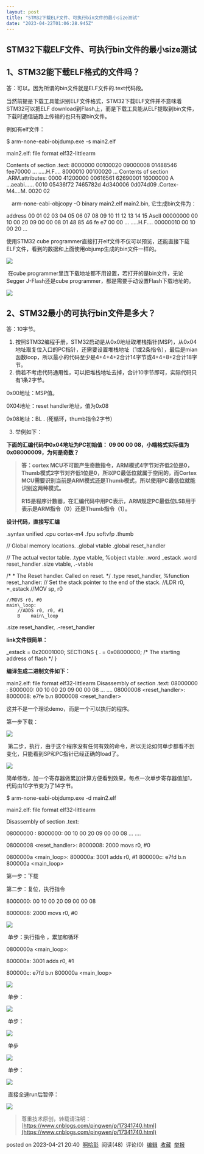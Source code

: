 ```yaml
---
layout: post
title: "STM32下载ELF文件、可执行bin文件的最小size测试"
date: "2023-04-22T01:06:28.945Z"
---
```

STM32下载ELF文件、可执行bin文件的最小size测试
------------------------------

1、STM32能下载ELF格式的文件吗？
--------------------

答：可以。因为所谓的bin文件就是ELF文件的.text代码段。

当然前提是下载工具能识别ELF文件格式，STM32下载ELF文件并不意味着STM32可以把ELF download到Flash上，而是下载工具能从ELF提取到bin文件，下载时通信链路上传输的也只有要bin文件。

例如有elf文件：

$ arm-none-eabi-objdump.exe -s main2.elf

main2.elf:     file format elf32-littlearm

Contents of section .text:
 8000000 00100020 09000008 01488546 fee70000  ... .....H.F....
 8000010 00100020                             ...
Contents of section .ARM.attributes:
 0000 41200000 00616561 62690001 16000000  A ...aeabi......
 0010 05436f72 7465782d 4d340006 0d074d09  .Cortex-M4....M.
 0020 02

　arm-none-eabi-objcopy -O binary main2.elf main2.bin, 它生成bin文件为：

address        00 01 02 03 04 05 06 07   08 09 10 11 12 13 14 15            AscII
00000000    00 10 00 20 09 00 00 08      01 48 85 46 fe e7 00 00        ... .....H.F....
00000010    00 10 00 20            ...

使用STM32 cube programmer直接打开elf文件不仅可以预览，还能直接下载ELF文件，看到的数据和上面使用objump生成的bin文件一样的。

![](https://img2023.cnblogs.com/blog/743748/202304/743748-20230421203410259-1869783216.png)

 在cube programmer里连下载地址都不用设置，若打开的是bin文件，无论Segger J-Flash还是cube programmer，都是需要手动设置Flash下载地址的。

![](https://img2023.cnblogs.com/blog/743748/202304/743748-20230421203421793-1151741644.png)

2、STM32最小的可执行bin文件是多大？
----------------------

答：10字节。

1.  按照STM32编程手册，STM32启动是从0x0地址取堆栈指针(MSP)，从0x04地址取复位入口的PC指针，还需要设置堆栈地址（1或2条指令），最后是mian函数loop，所以最小的代码至少是4+4+4+2合计14字节或4+4+8+2合计18字节。
2.  倘若不考虑代码通用性，可以把堆栈地址去掉，合计10字节即可，实际代码只有1条2字节。

0x00地址：MSP值。

0X04地址：reset handler地址，值为0x08

0x08地址：BL . (死循环，thumb指令2字节）

3.  举例如下：

**下面的汇编代码中0x04地址为PC初始值： 09 00 00 08，小端格式实际值为0x08000009，为何是奇数？**

> **答：cortex MCU不可能产生奇数指令，ARM模式4字节对齐低2位是0，Thumb模式2字节对齐低1位是0，所以PC最低位就属于空闲的，而Cortex MCU需要识别当前是ARM模式还是Thumb模式，所以使用PC最低位就能识别这两种模式。**
> 
> **R15是程序计数器，在汇编代码中用PC表示，ARM规定PC最低位LSB用于表示是ARM指令（0）还是Thumb指令（1）。**

**设计代码，直接写汇编**

.syntax unified
.cpu cortex-m4
.fpu softvfp
.thumb

// Global memory locations.
.global vtable
.global reset\_handler

// The actual vector table.
.type vtable, %object
vtable:
    .word \_estack
    .word reset\_handler
.size vtable, .-vtable

/\*
 \* The Reset handler. Called on reset.
 \*/
.type reset\_handler, %function
reset\_handler:
    // Set the stack pointer to the end of the stack.
    //LDR  r0, =\_estack
    //MOV  sp, r0

    //MOVS r0, #0
    main\_loop:
        //ADDS r0, r0, #1
        B    main\_loop
.size reset\_handler, .-reset\_handler

**link文件很简单：**

\_estack = 0x20001000;
SECTIONS
{
. = 0x08000000; /\* The starting address of flash \*/
}

**编译生成二进制文件如下：**

main2.elf:     file format elf32\-littlearm
Disassembly of section .text:
08000000 <vtable>:
 8000000:       00 10 00 20 09 00 00 08                             ... ....
08000008 <reset\_handler>:
 8000008:       e7fe            b.n     8000008 <reset\_handler>

这并不是一个理论demo，而是一个可以执行的程序。

第一步下载：

![](https://img2023.cnblogs.com/blog/743748/202304/743748-20230421203535892-1484944440.png)

 第二步，执行，由于这个程序没有任何有效的命令，所以无论如何单步都看不到变化，只能看到SP和PC指针已经正确的load了。

![](https://img2023.cnblogs.com/blog/743748/202304/743748-20230421203544398-2081733635.png)

简单修改，加一个寄存器做累加计算方便看到效果，每点一次单步寄存器值加1，代码由10字节变为了14字节。

$ arm-none-eabi-objdump.exe -d main2.elf

main2.elf:     file format elf32\-littlearm


Disassembly of section .text:

08000000 <vtable>:
 8000000:       00 10 00 20 09 00 00 08                             ... ....

08000008 <reset\_handler>:
 8000008:       2000            movs    r0, #0

0800000a <main\_loop>:
 800000a:       3001            adds    r0, #1
 800000c:       e7fd            b.n     800000a <main\_loop>

第一步：下载

第二步：复位，执行指令

8000000: 00 10 00 20 09 00 00 08

8000008: 2000 movs r0, #0

![](https://img2023.cnblogs.com/blog/743748/202304/743748-20230421203602534-837830095.png)

 单步：执行指令 ，累加和循环

0800000a <main\_loop>:

800000a: 3001 adds r0, #1

800000c: e7fd b.n 800000a <main\_loop>

![](https://img2023.cnblogs.com/blog/743748/202304/743748-20230421203611884-883712870.png)

 单步：

![](https://img2023.cnblogs.com/blog/743748/202304/743748-20230421203619158-254884791.png)

 单步：

![](https://img2023.cnblogs.com/blog/743748/202304/743748-20230421203625009-1146653437.png)

 单步

![](https://img2023.cnblogs.com/blog/743748/202304/743748-20230421203631448-868318973.png)

 单步：

![](https://img2023.cnblogs.com/blog/743748/202304/743748-20230421203636456-2060406490.png)

 直接全速run后暂停：

![](https://img2023.cnblogs.com/blog/743748/202304/743748-20230421203644025-1227174038.png)

> 尊重技术原创，转载请注明：[https://www.cnblogs.com/pingwen/p/17341740.html](https://www.cnblogs.com/pingwen/p/17341740.html)

posted on 2023-04-21 20:40  [啊哈彭](https://www.cnblogs.com/pingwen/)  阅读(48)  评论(0)  [编辑](https://i.cnblogs.com/EditPosts.aspx?postid=17341740)  [收藏](javascript:void(0))  [举报](javascript:void(0))